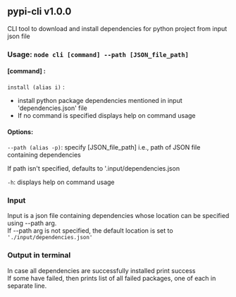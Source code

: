 ## pypi-cli v1.0.0

CLI tool to download and install dependencies for python project from input json file

  
  

### Usage: `node cli [command] --path [JSON_file_path]`

  

#### [command] : <br>

`install (alias i)` : 
 *  install python package dependencies mentioned in input 'dependencies.json' file <br>
* If no command is specified displays help on command usage

  

#### Options: <br>

`--path (alias -p)`: specify [JSON_file_path] i.e., path of JSON file containing dependencies <br>

If path isn't specified, defaults to '.input/dependencies.json <br>

`-h`: displays help on command usage

  
### Input
Input is a json file containing dependencies whose location can be specified using --path arg.<br>
If --path arg is not specified, the default location is set to `'./input/dependencies.json'`<br>

  

### Output in terminal
In case all dependencies are successfully installed print success<br>
If some have failed, then prints list of all failed packages, one of each in separate line.<br>
